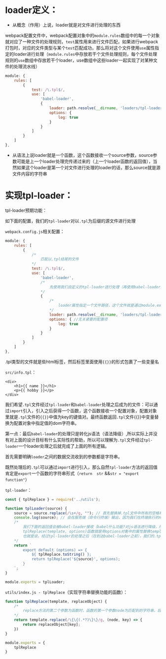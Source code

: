 # loader定义：

* 从概念（作用）上说，loader就是对文件进行处理的东西

webpack配置文件中，webpack配置对象中的`module.rules`数组中的每一个对象就对应了一种文件的处理规则，`test`属性用来进行文件匹配，如果进行webpack打包时，对应的文件类型与某个`test`匹配成功，那么将对这个文件使用`use`属性指定的loader进行处理（`module.rules`中存放若干个文件处理规则，每个文件处理规则的`use`数组中存放若干个loader，use数组中这些loader一起实现了对某种文件的处理流水线）

~~~js
module: {
    rules: [
        {
            test: /\.tpl$/,
            use: [
                'babel-loader',
                {
                    loader: path.resolve(__dirname, 'loaders/tpl-loader'),
                    options: {
                        log: true
                    }
                }
            ]
        }
    ]
},
~~~

* 从语法上说loader就是一个函数，这个函数接收一个source参数，source参数可能是上一个loader处理完传递过来的（上一个loader函数的返回值），当然如果这个loader是第一个对文件进行处理的loader的话，那么source就是源文件内容的字符串

# 实现tpl-loader：

tpl-loader预期功能：

如下面的配置，我们的`tpl-loader`对以`.tpl`为后缀的源文件进行处理

`webpack.config.js`相关配置：

~~~js
module: {
    rules: [
        {
            /*
            	匹配以.tpl结尾的文件
            */
            test: /\.tpl$/,
            use: [
                'babel-loader',
                /*
                	先使用我们自定义的tpl-loader进行处理（再使用babel-loader进行处理）
                */
                {
                    /*
                    	loader属性指定一个文件路径，这个文件就是通过module.exports暴露一个函数，也就是loader函数
                    */
                    loader: path.resolve(__dirname, 'loaders/tpl-loader'),
                    options: { //无关紧要的配置项
                        log: true
                    }
                }
            ]
        }
    ]
},
~~~

.tpl类型的文件就是些html标签，然后标签里面使用`{{}}`的形式包裹了一些变量名

`src/info.tpl`：

~~~
<div>
    <h1>{{ name }}</h1>
    <p>{{ hobby }}</p>
</div>
~~~

我们希望`.tpl`文件经过`tpl-loader`和`babel-loader`处理之后成为的文件：可以通过`import`引入，引入之后获得一个函数，这个函数接收一个配置对象，配置对象里就是`.tpl`文件的`{{}}`中值为key的键值对。最终函数返回`.tpl`文件{{}}中变量替换为配置对象中指定值的dom字符串。

第一点：最后`babel-loader`的处理只是转化js语法（语法降级）,所以实际上并没有对上面的设计目标有什么实际性的帮助，所以可以理解为`.tpl`文件经过`tpl-loader`一个loader处理之后就完成了上面的所有逻辑。

首先需要明确`loader`之间的数据交流收到的参数都是字符串。

既然处理后的`.tpl`可以通过`import`进行引入，那么自然`tpl-loader`方法的返回值肯定是`export`一个函数的字符串形式（`return  str` &&`str = "export function"`）

`tpl-loader`：

~~~js
const { tplReplace } = require('../utils');

function tplLoader(source) {
    source = source.replace(/\s+/g, ""); // 首先替换掉.tpl文件中所有的空格和换行
    console.log(source); // 会在服务端（命令行终端）输出，因为我们在终端执行的npx webpack 
    /*
    	我们下面的返回值会被babel-loader接收（babel什么功能?对js语法进行降级，所以传给babel-loader的字符串的内容最起码是js代码）
    	tplReplace(template, options)函数就是用options对象中的属性替换template中的{{}}
    	也就是说，经过tpl-loader的处理之后（在到达babel-loader之前），我们的.tpl文件已经成为下面return的字符串了，我们的.tpl文件的源文件内容已经成为这个字符串的一个组成部分了（${source}），export暴露的这个方法就是我们在js文件中通过import引入的方法
    */
    return `
        export default (options) => {
            ${ tplReplace.toString() };
            return tplReplace('${source}', options);
        }
    `;
}

module.exports = tplLoader;
~~~

`utils/index.js - tplReplace`（实现字符串替换功能的函数）：

~~~js
function tplReplace(template, replaceObject) {
    /*
    	replace方法的第二个参数为函数时，函数的第一个参数node为匹配到的字符串，后续n个参数依次为正则表达式中n个()匹配到的内容
    */
    return template.replace(/\{\{(.*?)\}\}/g, (node, key) => {
        return replaceObject[key];
    })
}

module.exports = {
    tplReplace
}
~~~

